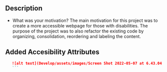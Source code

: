 # <Challenge-1>

## Description

- What was your motivation? The main motivation for this project was to create a more accessible webpage for those with disabilities. The purpose of the project was to also refactor the existing code by organizing, consolidation, reordering and labeling the content.

## Added Accesibility Attributes
 ```md
    ![alt text](Develop/assets/images/Screen Shot 2022-05-07 at 6.43.04 PM.png)
    ```



